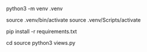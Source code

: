 <!-- 개발 환경에서 python 가상환경 켜기 -->

python3 -m venv .venv

<!-- 아래 둘 중 os 환경에 따라 다름 -->

source .venv/bin/activate
source .venv/Scripts/activate

<!-- 패키지 설치 -->

pip install -r requirements.txt

<!-- python 실행 -->

cd source
python3 views.py
